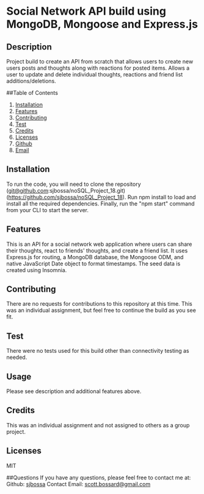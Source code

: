# Social Network API build using MongoDB, Mongoose and Express.js

## Description
Project build to create an API from scratch that allows users to create new users posts and thoughts along with reactions for posted items. Allows a user to update and delete individual thoughts, reactions and friend list additions/deletions.

##Table of Contents
  1. [Installation](#installation)
  2. [Features](#features)
  3. [Contributing](#contributing)
  4. [Test](#test)
  5. [Credits](#credits)
  6. [Licenses](#licenses)
  7. [Github](#github)
  8. [Email](#email)
  
## Installation
To run the code, you will need to clone the repository (git@github.com:sjbossa/noSQL_Project_18.git) (https://github.com/sjbossa/noSQL_Project_18). Run npm install to load and install all the required dependencies. Finally, run the "npm start" command from your CLI to start the server.

## Features
This is an API for a social network web application where users can share their thoughts, react to friends' thoughts, and create a friend list. It uses Express.js for routing, a MongoDB database, the Mongoose ODM, and native JavaScript Date object to format timestamps. The seed data is created using Insomnia.

## Contributing
There are no requests for contributions to this repository at this time. This was an individual assignment, but feel free to continue the build as you see fit.

## Test
There were no tests used for this build other than connectivity testing as needed.

## Usage
Please see description and additional features above.

## Credits
This was an individual assignment and not assigned to others as a group project.

## Licenses
MIT

##Questions
If you have any questions, please feel free to contact me at:
Github: [sjbossa](https://github.com/sjbossa)
Contact Email: scott.bossard@gmail.com


  
